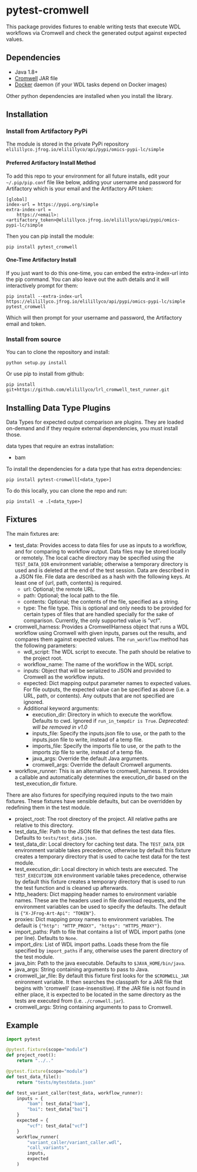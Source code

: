 # pytest-cromwell

This package provides fixtures to enable writing tests that execute WDL workflows via Cromwell and check the generated output against expected values.

## Dependencies

* Java 1.8+
* [Cromwell](https://github.com/broadinstitute/cromwell/releases/tag/38) JAR file
* [Docker](https://www.docker.com/get-started) daemon (if your WDL tasks depend on Docker images)

Other python dependencies are installed when you install the library.


## Installation

### Install from Artifactory PyPi

The module is stored in the private PyPi repository `elilillyco.jfrog.io/elilillyco/api/pypi/omics-pypi-lc/simple`

#### Preferred Artifactory Install Method

To add this repo to your environment for all future installs, edit your `~/.pip/pip.conf`
file like below, adding your username and password for Artifactory which is 
your email and the Artifactory API token:

```
[global]
index-url = https://pypi.org/simple
extra-index-url =
    https://<email>:<artifactory_token>@elilillyco.jfrog.io/elilillyco/api/pypi/omics-pypi-lc/simple
```

Then you can pip install the module:

```commandline
pip install pytest_cromwell
```

#### One-Time Artifactory Install

If you just want to do this one-time, you can embed the extra-index-url into 
the pip command. You can also leave out the auth details and it will interactively prompt for them:

```commandline
pip install --extra-index-url https://elilillyco.jfrog.io/elilillyco/api/pypi/omics-pypi-lc/simple pytest_cromwell
```
Which will then prompt for your username and password, the Artifactory email and token.


### Install from source

You can to clone the repository and install:

```
python setup.py install
```

Or use pip to install from github:

```commandline
pip install git+https://github.com/elilillyco/lrl_cromwell_test_runner.git
```

## Installing Data Type Plugins

Data Types for expected output comparison are plugins. They are loaded on-demand
and if they require external dependencies, you must install those.

data types that require an extras installation:
- bam

To install the dependencies for a data type that has extra dependencies:

`pip install pytest-cromwell[<data_type>]`

To do this locally, you can clone the repo and run:

`pip install -e .[<data_type>]`


## Fixtures

The main fixtures are:

* test_data: Provides access to data files for use as inputs to a workflow, and for comparing to workflow output. Data files may be stored locally or remotely. The local cache directory may be specified using the `TEST_DATA_DIR` environment variable; otherwise a temporary directory is used and is deleted at the end of the test session. Data are described in a JSON file. File data are described as a hash with the following keys. At least one of {url, path, contents} is required.
    * url: Optional; the remote URL.
    * path: Optional; the local path to the file.
    * contents: Optional; the contents of the file, specified as a string.
    * type: The file type. This is optional and only needs to be provided for certain types of files that are handled specially for the sake of comparison. Currently, the only supported value is "vcf".
* cromwell_harness: Provides a CromwellHarness object that runs a WDL workflow using Cromwell with given inputs, parses out the results, and compares them against expected values. The `run_workflow` method has the following parameters:
    * wdl_script: The WDL script to execute. The path should be relative to the project root.
    * workflow_name: The name of the workflow in the WDL script.
    * inputs: Object that will be serialized to JSON and provided to Cromwell as the workflow inputs.
    * expected: Dict mapping output parameter names to expected values. For file outputs, the expected value can be specified as above (i.e. a URL, path, or contents). Any outputs that are not specified are ignored.
    * Additional keyword arguments:
        * execution_dir: Directory in which to execute the workflow. Defaults to cwd. Ignored if `run_in_tempdir is True`. *Deprecated: will be removed in v1.0*
        * inputs_file: Specify the inputs.json file to use, or the path to the inputs.json file to write, instead of a temp file.
        * imports_file: Specify the imports file to use, or the path to the imports zip file to write, instead of a temp file.
        * java_args: Override the default Java arguments.
        * cromwell_args: Override the default Cromwell arguments.
* workflow_runner: This is an alternative to cromwell_harness. It provides a callable and automatically determines the execution_dir based on the test_execution_dir fixture.

There are also fixtures for specifying required inputs to the two main fixtures. These fixtures have sensible defaults, but can be overridden  by redefining them in the test module.

* project_root: The root directory of the project. All relative paths are relative to this directory.
* test_data_file: Path to the JSON file that defines the test data files. Defaults to `tests/test_data.json`.
* test_data_dir: Local directory for caching test data. The `TEST_DATA_DIR` environment variable takes precedence, otherwise by default this fixture creates a temporary directory that is used to cache test data for the test module.
* test_execution_dir: Local directory in which tests are executed. The `TEST_EXECUTION_DIR` environment variable takes precedence, otherwise by default this fixture creates a temporary directory that is used to run the test function and is cleaned up afterwards.
* http_headers: Dict mapping header names to environment variable names. These are the headers used in file download requests, and the environment variables can be used to specify the defaults. The default is `{"X-JFrog-Art-Api": "TOKEN"}`.
* proxies: Dict mapping proxy names to environment variables. The default is `{"http": "HTTP_PROXY", "https": "HTTPS_PROXY"}`.
* import_paths: Path to file that contains a list of WDL import paths (one per line). Defaults to `None`.
* import_dirs: List of WDL import paths. Loads these from the file specified by `import_paths` if any, otherwise uses the parent directory of the test module.
* java_bin: Path to the java executable. Defaults to `$JAVA_HOME/bin/java`.
* java_args: String containing arguments to pass to Java.
* cromwell_jar_file: By default this fixture first looks for the `$CROMWELL_JAR` enironment variable. It then searches the classpath for a JAR file that begins with 'cromwell' (case-insensitive). If the JAR file is not found in either place, it is expected to be located in the same directory as the tests are executed from (i.e. `./cromwell.jar`).
* cromwell_args: String containing arguments to pass to Cromwell.

## Example

```python
import pytest

@pytest.fixture(scope="module")
def project_root():
    return "../.."

@pytest.fixture(scope="module")
def test_data_file():
    return "tests/mytestdata.json"

def test_variant_caller(test_data, workflow_runner):
    inputs = {
        "bam": test_data["bam"],
        "bai": test_data["bai"]
    }
    expected = {
        "vcf": test_data["vcf"]
    }
    workflow_runner(
        "variant_caller/variant_caller.wdl",
        "call_variants",
        inputs,
        expected
    )
```

